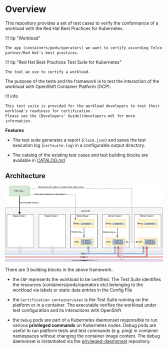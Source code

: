 <!-- markdownlint-disable line-length no-bare-urls no-emphasis-as-heading -->
# Overview

This repository provides a set of test cases to verify the conformance of a workload with the Red Hat Best Practices for Kubernetes.

!!! tip "Workload"

    The app (containers/pods/operators) we want to certify according Telco partner/Red Hat's best practices.

!!! tip "Red Hat Best Practices Test Suite for Kubernetes"

    The tool we use to certify a workload.

The purpose of the tests and the framework is to test the interaction of the workload with OpenShift Container Platform (OCP).  

!!! info

    This test suite is provided for the workload developers to test their workload's readiness for certification.
    Please see the [Developers' Guide](developers.md) for more information.

**Features**

* The test suite generates a report (`claim.json`) and saves the test execution log (`certsuite.log`) in a configurable output directory.

* The catalog of the existing test cases and test building blocks are available in [CATALOG.md](https://github.com/test-network-function/cnf-certification-test/blob/main/CATALOG.md)

## Architecture

 ![overview](assets/images/overview-new.svg)

There are 3 building blocks in the above framework.

* the `CNF` represents the workload to be certified. The Test Suite identifies the resources (containers/pods/operators etc) belonging to the workload via labels or static data entries in the Config File

* the `Certification container/exec` is the Test Suite running on the platform or in a container. The executable verifies the workload under test configuration and its interactions with OpenShift

* the `Debug` pods are part of a Kubernetes daemonset responsible to run various **privileged commands** on Kubernetes nodes. Debug pods are useful to run platform tests and test commands (e.g. ping) in container namespaces without changing the container image content. The debug daemonset is instantiated via the [privileged-daemonset](https://github.com/test-network-function/privileged-daemonset) repository.
